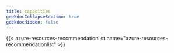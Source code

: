 ```yaml
---
title: capacities
geekdocCollapseSection: true
geekdocHidden: false
---
```


{{< azure-resources-recommendationlist name="azure-resources-recommendationlist" >}}
